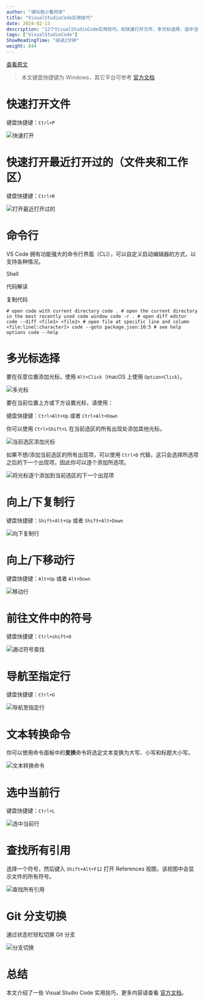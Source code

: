 ```yaml
---
author: "请叫我小鲁同学"
title: "VisualStudioCode实用技巧"
date: 2024-02-13
description: "12个VisualStudioCode实用技巧，如快速打开文件、多光标选择、选中当前行等，快速提高工作效率。"
tags: ["VisualStudioCode"]
ShowReadingTime: "阅读2分钟"
weight: 844
---
```

[查看原文](https://link.juejin.cn?target=https%3A%2F%2Facnc572rk3x4.feishu.cn%2Fwiki%2FE9NfwgUWGiFqZEkZWCQcRTHwn8c%3Ffrom%3Dfrom_copylink "https://acnc572rk3x4.feishu.cn/wiki/E9NfwgUWGiFqZEkZWCQcRTHwn8c?from=from_copylink")

> 本文键盘快捷键为 Windows，其它平台可参考 [官方文档](https://link.juejin.cn?target=https%3A%2F%2Fcode.visualstudio.com%2Fdocs%2Fgetstarted%2Ftips-and-tricks%23_keyboard-reference-sheets "https://code.visualstudio.com/docs/getstarted/tips-and-tricks#_keyboard-reference-sheets")

快速打开文件
======

键盘快捷键：`Ctrl+P`

![快速打开](https://p3-juejin.byteimg.com/tos-cn-i-k3u1fbpfcp/892b3347b82a4f628ebfefa15a6e7178~tplv-k3u1fbpfcp-jj-mark:3024:0:0:0:q75.awebp#?w=1280&h=720&s=512652&e=gif&f=26&b=1e1f1c)

快速打开最近打开过的（文件夹和工作区）
===================

键盘快捷键：`Ctrl+R`

![打开最近打开过的](https://p9-juejin.byteimg.com/tos-cn-i-k3u1fbpfcp/b2a1ceb6e04847e78bb96c94724af4e7~tplv-k3u1fbpfcp-jj-mark:3024:0:0:0:q75.awebp#?w=1024&h=768&s=115448&e=png&b=1d1d1d)

命令行
===

VS Code 拥有功能强大的命令行界面（CLI），可以自定义启动编辑器的方式，以支持各种情况。

Shell

 代码解读

复制代码

`# open code with current directory code . # open the current directory in the most recently used code window code -r . # open diff editor code --diff <file1> <file2> # open file at specific line and column <file:line[:character]> code --goto package.json:10:5 # see help options code --help`

多光标选择
=====

要在任意位置添加光标，使用 `Alt+Click`（macOS 上使用 `Option+Click`）。

![多光标](https://p3-juejin.byteimg.com/tos-cn-i-k3u1fbpfcp/30bdb5b455a441349edb4f78e07009a7~tplv-k3u1fbpfcp-jj-mark:3024:0:0:0:q75.awebp#?w=596&h=216&s=313421&e=gif&f=225&b=22211d)

要在当前位置上方或下方设置光标，请使用：

键盘快捷键：`Ctrl+Alt+Up` 或者 `Ctrl+Alt+Down`

你可以使用 `Ctrl+Shift+L` 在当前选区的所有出现处添加其他光标。

![当前选区添加光标](https://p3-juejin.byteimg.com/tos-cn-i-k3u1fbpfcp/3db69c8225e341078468c14f62327c69~tplv-k3u1fbpfcp-jj-mark:3024:0:0:0:q75.awebp#?w=574&h=338&s=250444&e=gif&f=30&b=1e1e1e)

如果不想/添加当前选区的所有出现项，可以使用 `Ctrl+D` 代替。这只会选择所选项之后的下一个出现项，因此你可以逐个添加所选项。

![将光标逐个添加到当前选区的下一个出现项](https://p6-juejin.byteimg.com/tos-cn-i-k3u1fbpfcp/08a3aa67e6eb4b83b390c1b7a0c65e86~tplv-k3u1fbpfcp-jj-mark:3024:0:0:0:q75.awebp#?w=562&h=214&s=359753&e=gif&f=292&b=23221e)

向上/下复制行
=======

键盘快捷键：`Shift+Alt+Up` 或者 `Shift+Alt+Down`

![向下复制行](https://p3-juejin.byteimg.com/tos-cn-i-k3u1fbpfcp/94d0482f2e0246a9b32ecaaa7138e6e3~tplv-k3u1fbpfcp-jj-mark:3024:0:0:0:q75.awebp#?w=777&h=210&s=81570&e=gif&f=23&b=292a23)

向上/下移动行
=======

键盘快捷键：`Alt+Up` 或者 `Alt+Down`

![移动行](https://p3-juejin.byteimg.com/tos-cn-i-k3u1fbpfcp/cd3ddd141209402eb1213ff62624cd74~tplv-k3u1fbpfcp-jj-mark:3024:0:0:0:q75.awebp#?w=1039&h=1003&s=506458&e=gif&f=34&b=1f1f1f)

前往文件中的符号
========

键盘快捷键：`Ctrl+shift+O`

![通过符号查找](https://p3-juejin.byteimg.com/tos-cn-i-k3u1fbpfcp/a1552798203842c297a2e99a9891ea4f~tplv-k3u1fbpfcp-jj-mark:3024:0:0:0:q75.awebp#?w=803&h=952&s=737754&e=gif&f=26&b=222222)

导航至指定行
======

键盘快捷键：`Ctrl+G`

![导航至指定行](https://p9-juejin.byteimg.com/tos-cn-i-k3u1fbpfcp/53140bbe89fc411ebc18f83150fee061~tplv-k3u1fbpfcp-jj-mark:3024:0:0:0:q75.awebp#?w=708&h=114&s=4735&e=png&b=232323)

文本转换命令
======

你可以使用命令面板中的**变换**命令将选定文本变换为大写、小写和标题大小写。

![文本转换命令](https://p3-juejin.byteimg.com/tos-cn-i-k3u1fbpfcp/e54cd544d4c94910a65e245de65cef25~tplv-k3u1fbpfcp-jj-mark:3024:0:0:0:q75.awebp#?w=1205&h=227&s=5538&e=png&b=252526)

选中当前行
=====

键盘快捷键：`Ctrl+L`

![选中当前行](https://p6-juejin.byteimg.com/tos-cn-i-k3u1fbpfcp/e9a7dab6fda14d928957dc689cfb4356~tplv-k3u1fbpfcp-jj-mark:3024:0:0:0:q75.awebp#?w=764&h=100&s=165362&e=gif&f=108&b=23221d)

查找所有引用
======

选择一个符号，然后键入 `Shift+Alt+F12` 打开 References 视图，该视图中会显示文件的所有符号。

![查找所有引用](https://p9-juejin.byteimg.com/tos-cn-i-k3u1fbpfcp/cd1c2b332e844894891d44b259391c5b~tplv-k3u1fbpfcp-jj-mark:3024:0:0:0:q75.awebp#?w=1024&h=556&s=969599&e=gif&f=348&b=201f1b)

Git 分支切换
========

通过状态栏轻松切换 Git 分支

![分支切换](https://p3-juejin.byteimg.com/tos-cn-i-k3u1fbpfcp/a901d71bcfab4a5685f10b65e6554eef~tplv-k3u1fbpfcp-jj-mark:3024:0:0:0:q75.awebp#?w=1022&h=768&s=1556966&e=gif&f=410&b=1d1c19)

总结
==

本文介绍了一些 Visual Studio Code 实用技巧，更多内容请查看 [官方文档](https://link.juejin.cn?target=https%3A%2F%2Fcode.visualstudio.com%2Fdocs%2Fgetstarted%2Ftips-and-tricks "https://code.visualstudio.com/docs/getstarted/tips-and-tricks")。